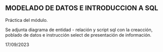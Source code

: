 ## MODELADO DE DATOS E INTRODUCCION A SQL

Práctica del módulo.

Se adjunta diagrama de entidad - relación y script sql con la creacción, poblado de datos e instrucción select de presentación de información.

17/09/2023
